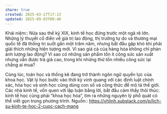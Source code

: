 ```yaml
---
share: true
created: 2025-03-27T17:13
updated: 2025-09-03T09:48
---
```

Khái niệm:: 
Nửa sau thế kỷ XIX, kinh tế học đứng trước một ngã rẽ lớn. Những lý thuyết cổ điển về giá trị lao động, thị trường tự do và thương mại quốc tế đã thống trị suốt gần một trăm năm, nhưng bắt đầu gặp khó khi phải giải thích những hiện tượng mới. Vì sao giá cả của hàng hóa không chỉ phản ánh lượng lao động? Vì sao có những sản phẩm tốn ít công sức sản xuất nhưng vẫn được trả giá cao, trong khi những thứ tốn nhiều công sức lại chẳng ai mua?

Cùng lúc, toán học và thống kê đang trở thành ngôn ngữ quyền lực của khoa học. Vật lý học bước vào thời kỳ vinh quang với các định luật chính xác, hóa học và sinh học cũng dùng con số và công thức để mô tả thế giới. Các nhà kinh tế, vốn quen với lập luận bằng lời, bắt đầu cảm thấy thôi thúc: kinh tế học cũng phải “khoa học hóa”, tìm ra những nguyên lý phổ quát có thể viết gọn trong phương trình.
Nguồn:: https://vhlinh.substack.com/p/lich-su-kinh-te-hoc-2-cuoc-cach-mang